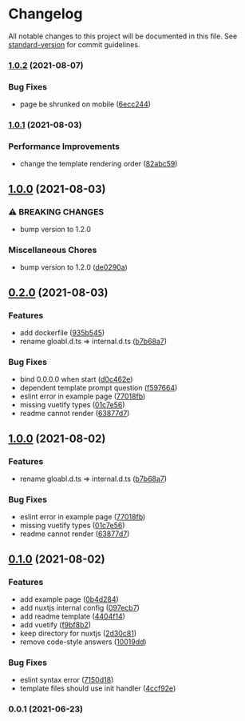 # Changelog

All notable changes to this project will be documented in this file. See [standard-version](https://github.com/conventional-changelog/standard-version) for commit guidelines.

### [1.0.2](https://www.github.com/mili-project-manager/mtpl-nuxtjs/compare/v1.0.1...v1.0.2) (2021-08-07)


### Bug Fixes

* page be shrunked on mobile ([6ecc244](https://www.github.com/mili-project-manager/mtpl-nuxtjs/commit/6ecc244763b54e27fab2a54f0d181dadd79b4595))

### [1.0.1](https://www.github.com/mili-project-manager/mtpl-nuxtjs/compare/v1.0.0...v1.0.1) (2021-08-03)


### Performance Improvements

* change the template rendering order ([82abc59](https://www.github.com/mili-project-manager/mtpl-nuxtjs/commit/82abc59721c03842da664f854e51773ea6f8950d))

## [1.0.0](https://www.github.com/mili-project-manager/mtpl-nuxtjs/compare/v0.2.0...v1.0.0) (2021-08-03)


### ⚠ BREAKING CHANGES

* bump version to 1.2.0

### Miscellaneous Chores

* bump version to 1.2.0 ([de0290a](https://www.github.com/mili-project-manager/mtpl-nuxtjs/commit/de0290a88c062d2a514b3d877291db0e3712ed81))

## [0.2.0](https://www.github.com/mili-project-manager/mtpl-nuxtjs/compare/v0.1.0...v0.2.0) (2021-08-03)


### Features

* add dockerfile ([935b545](https://www.github.com/mili-project-manager/mtpl-nuxtjs/commit/935b545545cd355c16aee6521a4e17a73928e475))
* rename gloabl.d.ts => internal.d.ts ([b7b68a7](https://www.github.com/mili-project-manager/mtpl-nuxtjs/commit/b7b68a79375adeb0702cabbee519e7af88fa280d))


### Bug Fixes

* bind 0.0.0.0 when start ([d0c462e](https://www.github.com/mili-project-manager/mtpl-nuxtjs/commit/d0c462e5e0afae4996c743fecb8da9f6b7eae586))
* dependent template prompt question ([f597664](https://www.github.com/mili-project-manager/mtpl-nuxtjs/commit/f5976642941012b506fcdfb1d231f91fb17eb56b))
* eslint error in example page ([77018fb](https://www.github.com/mili-project-manager/mtpl-nuxtjs/commit/77018fb72ff762c1faea63678a57acb3eda7e482))
* missing vuetify types ([01c7e56](https://www.github.com/mili-project-manager/mtpl-nuxtjs/commit/01c7e56d08d33b7ff560c1b52d0e1e83fd825b3d))
* readme cannot render ([63877d7](https://www.github.com/mili-project-manager/mtpl-nuxtjs/commit/63877d72f955e425dfd440792bf1352b89909dd0))

## [1.0.0](https://github.com/mili-project-manager/mtpl-nuxtjs/compare/v0.1.0...v1.0.0) (2021-08-02)


### Features

* rename gloabl.d.ts => internal.d.ts ([b7b68a7](https://github.com/mili-project-manager/mtpl-nuxtjs/commit/b7b68a79375adeb0702cabbee519e7af88fa280d))


### Bug Fixes

* eslint error in example page ([77018fb](https://github.com/mili-project-manager/mtpl-nuxtjs/commit/77018fb72ff762c1faea63678a57acb3eda7e482))
* missing vuetify types ([01c7e56](https://github.com/mili-project-manager/mtpl-nuxtjs/commit/01c7e56d08d33b7ff560c1b52d0e1e83fd825b3d))
* readme cannot render ([63877d7](https://github.com/mili-project-manager/mtpl-nuxtjs/commit/63877d72f955e425dfd440792bf1352b89909dd0))

## [0.1.0](https://www.github.com/mili-project-manager/mtpl-nuxtjs/compare/v0.0.1...v0.1.0) (2021-08-02)


### Features

* add example page ([0b4d284](https://www.github.com/mili-project-manager/mtpl-nuxtjs/commit/0b4d2849baa7e83dd70690340bb7b2298d8256ec))
* add nuxtjs internal config ([097ecb7](https://www.github.com/mili-project-manager/mtpl-nuxtjs/commit/097ecb789fde92463ffc65bcaaaa711f0d407720))
* add readme template ([4404f14](https://www.github.com/mili-project-manager/mtpl-nuxtjs/commit/4404f1452dc8a49cc30617553055e07b3dd00ed8))
* add vuetify ([f9bf8b2](https://www.github.com/mili-project-manager/mtpl-nuxtjs/commit/f9bf8b2753951f87eb9029b0bd0d0aa666a50811))
* keep directory for nuxtjs ([2d30c81](https://www.github.com/mili-project-manager/mtpl-nuxtjs/commit/2d30c813249bc1f6cf33f764538f31644472f906))
* remove code-style answers ([10019dd](https://www.github.com/mili-project-manager/mtpl-nuxtjs/commit/10019dde2c0d702144bb7732bf98154a3806d64a))


### Bug Fixes

* eslint syntax error ([7150d18](https://www.github.com/mili-project-manager/mtpl-nuxtjs/commit/7150d185d237952d1ae30802811adafa7c7ba7c9))
* template files should use init handler ([4ccf92e](https://www.github.com/mili-project-manager/mtpl-nuxtjs/commit/4ccf92e99e93255cb1cde18153c4ec33ff3d3577))

### 0.0.1 (2021-06-23)
